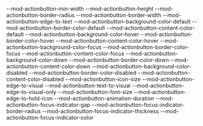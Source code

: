 --mod-actionbutton-min-width
--mod-actionbutton-height
--mod-actionbutton-border-radius
--mod-actionbutton-border-width
--mod-actionbutton-edge-to-text
--mod-actionbutton-background-color-default
--mod-actionbutton-border-color-default
--mod-actionbutton-content-color-default
--mod-actionbutton-background-color-hover
--mod-actionbutton-border-color-hover
--mod-actionbutton-content-color-hover
--mod-actionbutton-background-color-focus
--mod-actionbutton-border-color-focus
--mod-actionbutton-content-color-focus
--mod-actionbutton-background-color-down
--mod-actionbutton-border-color-down
--mod-actionbutton-content-color-down
--mod-actionbutton-background-color-disabled
--mod-actionbutton-border-color-disabled
--mod-actionbutton-content-color-disabled
--mod-actionbutton-icon-size
--mod-actionbutton-edge-to-visual
--mod-actionbutton-text-to-visual
--mod-actionbutton-edge-to-visual-only
--mod-actionbutton-font-size
--mod-actionbutton-edge-to-hold-icon
--mod-actionbutton-animation-duration
--mod-actionbutton-focus-indicator-gap
--mod-actionbutton-focus-indicator-border-radius
--mod-actionbutton-focus-indicator-thickness
--mod-actionbutton-focus-indicator-color